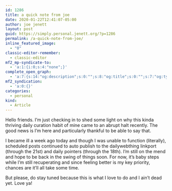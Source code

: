 ```yaml
---
id: 1286
title: a quick note from joe
date: 2020-01-22T12:41:07-05:00
author: joe jenett
layout: post
guid: https://simply.personal.jenett.org/?p=1286
permalink: /a-quick-note-from-joe/
inline_featured_image:
  - "0"
classic-editor-remember:
  - classic-editor
mf2_mp-syndicate-to:
  - 'a:1:{i:0;s:4:"none";}'
complete_open_graph:
  - 'a:7:{s:14:"og:description";s:0:"";s:8:"og:title";s:0:"";s:7:"og:type";s:0:"";s:12:"twitter:card";s:7:"summary";s:15:"twitter:creator";s:0:"";s:19:"twitter:description";s:0:"";s:8:"og:image";s:0:"";}'
mf2_syndication:
  - 'a:0:{}'
categories:
  - personal
kind:
  - Article
---
```

Hello friends. I’m just checking in to shed some light on why this kinda thriving daily curation habit of mine came to an abrupt halt recently. The good news is I’m here and particularly thankful to be able to say that.

I became ill a week ago today and though I was unable to function (literally), scheduled posts continued to auto publish to the dailywebthing linkport (through the 21st) and daily pointers (through the 18th). I’m still on the mend and hope to be back in the swing of things soon. For now, it’s baby steps while I’m still recuperating and since feeling better is my key priority, chances are it’ll all take some time.

But please, do stay tuned because this is what I love to do and I ain’t dead yet. Love ya!